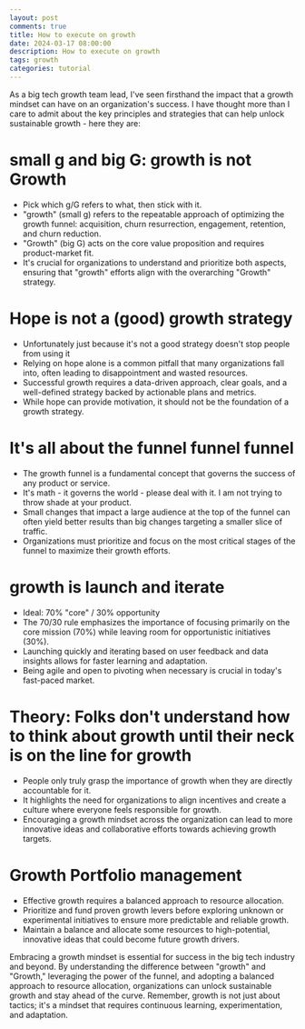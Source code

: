 ```yaml
---
layout: post
comments: true
title: How to execute on growth
date: 2024-03-17 08:00:00
description: How to execute on growth
tags: growth
categories: tutorial
---
```


As a big tech growth team lead, I've seen firsthand the impact that a growth mindset can have on an organization's success. I have thought more than I care to admit about the key principles and strategies that can help unlock sustainable growth - here they are:

# small g and big G: growth is not Growth

- Pick which g/G refers to what, then stick with it.
- "growth" (small g) refers to the repeatable approach of optimizing the growth funnel: acquisition, churn resurrection, engagement, retention, and churn reduction.
- "Growth" (big G) acts on the core value proposition and requires product-market fit.
- It's crucial for organizations to understand and prioritize both aspects, ensuring that "growth" efforts align with the overarching "Growth" strategy.

# Hope is not a (good) growth strategy

- Unfortunately just because it's not a good strategy doesn't stop people from using it
- Relying on hope alone is a common pitfall that many organizations fall into, often leading to disappointment and wasted resources.
- Successful growth requires a data-driven approach, clear goals, and a well-defined strategy backed by actionable plans and metrics.
- While hope can provide motivation, it should not be the foundation of a growth strategy.

# It's all about the funnel funnel funnel

- The growth funnel is a fundamental concept that governs the success of any product or service.
- It's math - it governs the world - please deal with it. I am not trying to throw shade at your product.
- Small changes that impact a large audience at the top of the funnel can often yield better results than big changes targeting a smaller slice of traffic.
- Organizations must prioritize and focus on the most critical stages of the funnel to maximize their growth efforts.

# growth is launch and iterate

- Ideal: 70% "core" / 30% opportunity
- The 70/30 rule emphasizes the importance of focusing primarily on the core mission (70%) while leaving room for opportunistic initiatives (30%).
- Launching quickly and iterating based on user feedback and data insights allows for faster learning and adaptation.
- Being agile and open to pivoting when necessary is crucial in today's fast-paced market.

# Theory: Folks don't understand how to think about growth until their neck is on the line for growth

- People only truly grasp the importance of growth when they are directly accountable for it.
- It highlights the need for organizations to align incentives and create a culture where everyone feels responsible for growth.
- Encouraging a growth mindset across the organization can lead to more innovative ideas and collaborative efforts towards achieving growth targets.

# Growth Portfolio management

- Effective growth requires a balanced approach to resource allocation.
- Prioritize and fund proven growth levers before exploring unknown or experimental initiatives to ensure more predictable and reliable growth.
- Maintain a balance and allocate some resources to high-potential, innovative ideas that could become future growth drivers.

Embracing a growth mindset is essential for success in the big tech industry and beyond. By understanding the difference between "growth" and "Growth," leveraging the power of the funnel, and adopting a balanced approach to resource allocation, organizations can unlock sustainable growth and stay ahead of the curve. Remember, growth is not just about tactics; it's a mindset that requires continuous learning, experimentation, and adaptation.
